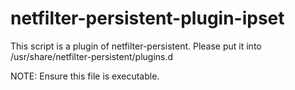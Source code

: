 # netfilter-persistent-plugin-ipset

This script is a plugin of netfilter-persistent.
Please put it into /usr/share/netfilter-persistent/plugins.d

NOTE: Ensure this file is executable.
